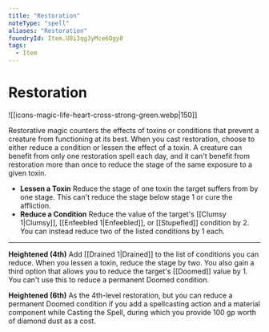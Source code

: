 ```yaml
---
title: "Restoration"
noteType: "spell"
aliases: "Restoration"
foundryId: Item.U8i3qg3yMce6Ogy8
tags:
  - Item
---
```


# Restoration
![[icons-magic-life-heart-cross-strong-green.webp|150]]

Restorative magic counters the effects of toxins or conditions that prevent a creature from functioning at its best. When you cast restoration, choose to either reduce a condition or lessen the effect of a toxin. A creature can benefit from only one restoration spell each day, and it can't benefit from restoration more than once to reduce the stage of the same exposure to a given toxin.

*   **Lessen a Toxin** Reduce the stage of one toxin the target suffers from by one stage. This can't reduce the stage below stage 1 or cure the affliction.
*   **Reduce a Condition** Reduce the value of the target's [[Clumsy 1|Clumsy]], [[Enfeebled 1|Enfeebled]], or [[Stupefied]] condition by 2. You can instead reduce two of the listed conditions by 1 each.

* * *

**Heightened (4th)** Add [[Drained 1|Drained]] to the list of conditions you can reduce. When you lessen a toxin, reduce the stage by two. You also gain a third option that allows you to reduce the target's [[Doomed]] value by 1. You can't use this to reduce a permanent Doomed condition.

**Heightened (6th)** As the 4th-level restoration, but you can reduce a permanent Doomed condition if you add a spellcasting action and a material component while Casting the Spell, during which you provide 100 gp worth of diamond dust as a cost.
